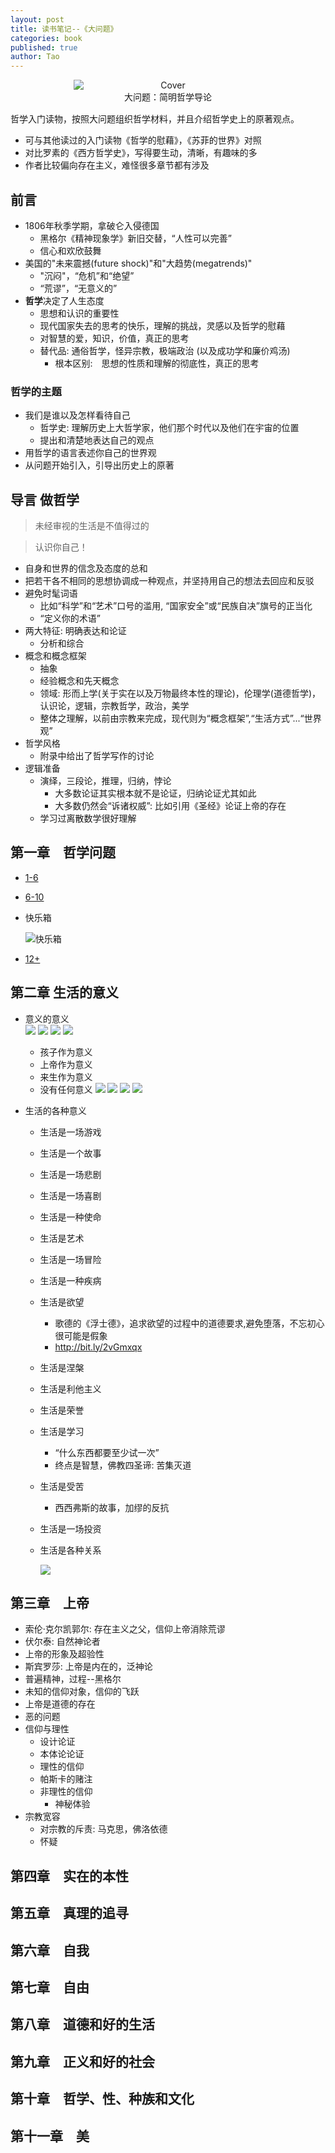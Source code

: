 ```yaml
---
layout: post
title: 读书笔记--《大问题》
categories: book
published: true
author: Tao
---
```


<div style = "margin: 0 auto 15px; width: 60%; text-align: center;">
  <img src = "{{site.baseurl}}/img/the-big-questions-cover.png" alt = "Cover" style = "display: block;">
  大问题：简明哲学导论
</div>

哲学入门读物，按照大问题组织哲学材料，并且介绍哲学史上的原著观点。

- 可与其他读过的入门读物《哲学的慰藉》，《苏菲的世界》对照
- 对比罗素的《西方哲学史》，写得要生动，清晰，有趣味的多
- 作者比较偏向存在主义，难怪很多章节都有涉及

## 前言

- 1806年秋季学期，拿破仑入侵德国
  - 黑格尔《精神现象学》新旧交替，“人性可以完善”
  - 信心和欢欣鼓舞
- 美国的"未来震撼(future shock)"和"大趋势(megatrends)"
  - "沉闷"，“危机”和“绝望”
  - “荒谬”，“无意义的”
- **哲学**决定了人生态度
  - 思想和认识的重要性
  - 现代国家失去的思考的快乐，理解的挑战，灵感以及哲学的慰藉
  - 对智慧的爱，知识，价值，真正的思考
  - 替代品: 通俗哲学，怪异宗教，极端政治 (以及成功学和廉价鸡汤)
    - 根本区别:　思想的性质和理解的彻底性，真正的思考  

### 哲学的主题 
- 我们是谁以及怎样看待自己
  - 哲学史: 理解历史上大哲学家，他们那个时代以及他们在宇宙的位置
  - 提出和清楚地表达自己的观点
- 用哲学的语言表述你自己的世界观
- 从问题开始引入，引导出历史上的原著

## 导言 做哲学

> 未经审视的生活是不值得过的

> 认识你自己！

- 自身和世界的信念及态度的总和
- 把若干各不相同的思想协调成一种观点，并坚持用自己的想法去回应和反驳
- 避免时髦词语
  - 比如“科学”和“艺术”口号的滥用, “国家安全”或“民族自决”旗号的正当化
  - “定义你的术语”
- 两大特征: 明确表达和论证
  - 分析和综合
- 概念和概念框架
  - 抽象
  - 经验概念和先天概念
  - 领域: 形而上学(关于实在以及万物最终本性的理论)，伦理学(道德哲学)，认识论，逻辑，宗教哲学，政治，美学
  - 整体之理解，以前由宗教来完成，现代则为“概念框架”,“生活方式”...“世界观”
- 哲学风格
  - 附录中给出了哲学写作的讨论
- 逻辑准备
  - 演绎，三段论，推理，归纳，悖论
    - 大多数论证其实根本就不是论证，归纳论证尤其如此
    - 大多数仍然会“诉诸权威”: 比如引用《圣经》论证上帝的存在
  - 学习过离散数学很好理解

## 第一章　哲学问题

- [1-6]({{site.baseurl}}/img/q1.png) 
- [6-10]({{site.baseurl}}/img/q2.png) 
- 快乐箱

  ![快乐箱]({{site.baseurl}}/img/q3.png) 

- [12+]({{site.baseurl}}/img/q4.png) 

## 第二章 生活的意义

- 意义的意义<br>
  ![]({{site.baseurl}}/img/life-meaning.png) 
  ![]({{site.baseurl}}/img/life-meaning2.png) 
  ![]({{site.baseurl}}/img/life-meaning3.png) 
  ![]({{site.baseurl}}/img/life-meaning4.png) 

  - 孩子作为意义
  - 上帝作为意义
  - 来生作为意义
  - 没有任何意义
  ![]({{site.baseurl}}/img/life-no-meaning1.png) 
  ![]({{site.baseurl}}/img/life-no-meaning2.png) 
  ![]({{site.baseurl}}/img/life-no-meaning3.png) 
  ![]({{site.baseurl}}/img/life-no-meaning5.png) 

- 生活的各种意义
  - 生活是一场游戏
  - 生活是一个故事
  - 生活是一场悲剧
  - 生活是一场喜剧
  - 生活是一种使命
  - 生活是艺术
  - 生活是一场冒险
  - 生活是一种疾病
  - 生活是欲望
      - 歌德的《浮士德》，追求欲望的过程中的道德要求,避免堕落，不忘初心很可能是假象
      - <http://bit.ly/2vGmxqx>
  - 生活是涅槃
  - 生活是利他主义
  - 生活是荣誉
  - 生活是学习
      - “什么东西都要至少试一次”
      - 终点是智慧，佛教四圣谛: 苦集灭道
  - 生活是受苦
      - 西西弗斯的故事，加缪的反抗
  - 生活是一场投资
  - 生活是各种关系

    ![]({{site.baseurl}}/img/life-meaning-love.png) 

## 第三章　上帝

- 索伦·克尔凯郭尔: 存在主义之父，信仰上帝消除荒谬
- 伏尔泰: 自然神论者
- 上帝的形象及超验性
- 斯宾罗莎: 上帝是内在的，泛神论
- 普遍精神，过程--黑格尔
- 未知的信仰对象，信仰的飞跃
- 上帝是道德的存在
- 恶的问题
- 信仰与理性
  - 设计论证
  - 本体论论证
  - 理性的信仰
  - 帕斯卡的赌注
  - 非理性的信仰
    - 神秘体验
- 宗教宽容
  - 对宗教的斥责: 马克思，佛洛依德
  - 怀疑

## 第四章　实在的本性

## 第五章　真理的追寻

## 第六章　自我

## 第七章　自由

## 第八章　道德和好的生活

## 第九章　正义和好的社会

## 第十章　哲学、性、种族和文化

## 第十一章　美




